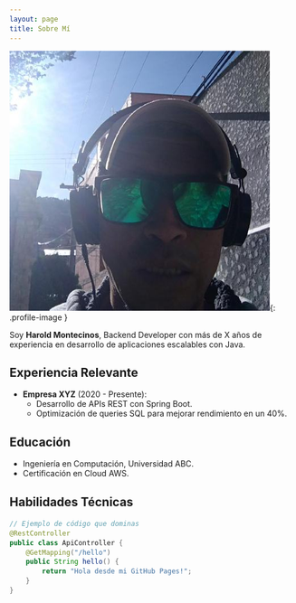 ```yaml
---
layout: page
title: Sobre Mí
---
```


![Harold Montecinos](/images/harold-montecinos-avatar.jpeg){: .profile-image }

Soy **Harold Montecinos**, Backend Developer con más de X años de experiencia en desarrollo de aplicaciones escalables con Java.  

## Experiencia Relevante  
- **Empresa XYZ** (2020 - Presente):  
  - Desarrollo de APIs REST con Spring Boot.  
  - Optimización de queries SQL para mejorar rendimiento en un 40%.  

## Educación  
- Ingeniería en Computación, Universidad ABC.  
- Certificación en Cloud AWS.  

## Habilidades Técnicas  
```java
// Ejemplo de código que dominas
@RestController
public class ApiController {
    @GetMapping("/hello")
    public String hello() {
        return "Hola desde mi GitHub Pages!";
    }
}
```